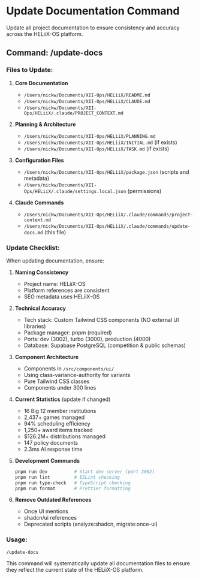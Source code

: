 # Update Documentation Command

Update all project documentation to ensure consistency and accuracy across the HELiiX-OS platform.

## Command: /update-docs

### Files to Update:

1. **Core Documentation**
   - `/Users/nickw/Documents/XII-Ops/HELiiX/README.md`
   - `/Users/nickw/Documents/XII-Ops/HELiiX/CLAUDE.md`
   - `/Users/nickw/Documents/XII-Ops/HELiiX/.claude/PROJECT_CONTEXT.md`

2. **Planning & Architecture**
   - `/Users/nickw/Documents/XII-Ops/HELiiX/PLANNING.md`
   - `/Users/nickw/Documents/XII-Ops/HELiiX/INITIAL.md` (if exists)
   - `/Users/nickw/Documents/XII-Ops/HELiiX/TASK.md` (if exists)

3. **Configuration Files**
   - `/Users/nickw/Documents/XII-Ops/HELiiX/package.json` (scripts and metadata)
   - `/Users/nickw/Documents/XII-Ops/HELiiX/.claude/settings.local.json` (permissions)

4. **Claude Commands**
   - `/Users/nickw/Documents/XII-Ops/HELiiX/.claude/commands/project-context.md`
   - `/Users/nickw/Documents/XII-Ops/HELiiX/.claude/commands/update-docs.md` (this file)

### Update Checklist:

When updating documentation, ensure:

1. **Naming Consistency**
   - Project name: HELiiX-OS
   - Platform references are consistent
   - SEO metadata uses HELiiX-OS

2. **Technical Accuracy**
   - Tech stack: Custom Tailwind CSS components (NO external UI libraries)
   - Package manager: pnpm (required)
   - Ports: dev (3002), turbo (3000), production (4000)
   - Database: Supabase PostgreSQL (competition & public schemas)

3. **Component Architecture**
   - Components in `/src/components/ui/`
   - Using class-variance-authority for variants
   - Pure Tailwind CSS classes
   - Components under 300 lines

4. **Current Statistics** (update if changed)
   - 16 Big 12 member institutions
   - 2,437+ games managed
   - 94% scheduling efficiency
   - 1,250+ award items tracked
   - $126.2M+ distributions managed
   - 147 policy documents
   - 2.3ms AI response time

5. **Development Commands**

   ```bash
   pnpm run dev          # Start dev server (port 3002)
   pnpm run lint         # ESLint checking
   pnpm run type-check   # TypeScript checking
   pnpm run format       # Prettier formatting
   ```

6. **Remove Outdated References**
   - Once UI mentions
   - shadcn/ui references
   - Deprecated scripts (analyze:shadcn, migrate:once-ui)

### Usage:

```
/update-docs
```

This command will systematically update all documentation files to ensure they reflect the current state of the HELiiX-OS platform.
